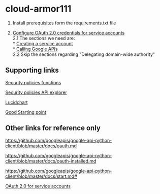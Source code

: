# cloud-armor111

1. Install prerequisites form the requirements.txt file

2. [Configure OAuth 2.0 credentials for service accounts](https://github.com/googleapis/google-api-python-client/blob/master/docs/oauth-server.md) </br>
    2.1 The sections we need are: </br>
        * [Creating a service account](https://github.com/googleapis/google-api-python-client/blob/master/docs/oauth-server.md#creating-a-service-account) </br>
        * [Calling Google APIs](https://github.com/googleapis/google-api-python-client/blob/master/docs/oauth-server.md#calling-google-apis) </br>
    2.2 Skip the sections regarding "Delegating domain-wide authority"

Supporting links
----------------
[Security policies functions](http://googleapis.github.io/google-api-python-client/docs/dyn/compute_v1.securityPolicies.html)

[Security policies API explorer](https://cloud.google.com/compute/docs/reference/rest/v1/securityPolicies)

[Lucidchart](https://www.lucidchart.com/documents/edit/ad525172-49b0-4f65-a57a-5b791c10ed69/0_0?beaconFlowId=1CF6B8D6D638E6A5)

[Good Starting point](https://stackoverflow.com/questions/56651436/the-python-script-for-updating-rules-in-the-cloud-armor-in-google-cloud-platform)

Other links for reference only
-------------------------------
https://github.com/googleapis/google-api-python-client/blob/master/docs/oauth.md

https://github.com/googleapis/google-api-python-client/blob/master/docs/oauth-installed.md

https://github.com/googleapis/google-api-python-client/blob/master/docs/start.md#

[OAuth 2.0 for service accounts](https://github.com/googleapis/google-api-python-client/blob/master/docs/oauth-server.md)
